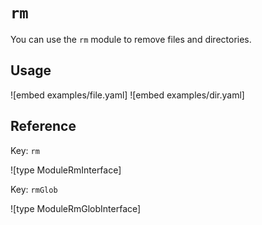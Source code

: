 # `rm`

You can use the `rm` module to remove files and directories.

## Usage

![embed examples/file.yaml]
![embed examples/dir.yaml]

## Reference

Key: `rm`

![type ModuleRmInterface]

Key: `rmGlob`

![type ModuleRmGlobInterface]
